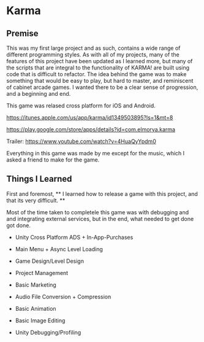 # Karma

## Premise

This was my first large project and as such, contains a wide range of different programming styles.
As with all of my projects, many of the features of this project have been updated as I learned more,
but many of the scripts that are integral to the functionality of KARMA! are built using code
that is difficult to refactor. The idea behind the game was to make something that would be easy to play,
but hard to master, and reminiscent of cabinet arcade games. I wanted there to be a clear sense of progression,
and a beginning and end.

This game was relased cross platform for iOS and Android.

https://itunes.apple.com/us/app/karma/id1349503895?ls=1&mt=8

https://play.google.com/store/apps/details?id=com.elmorya.karma

Trailer: https://www.youtube.com/watch?v=4HuaQyYpdm0

Everything in this game was made by me except for the music, which I asked a friend to make for the game.

## Things I Learned

First and foremost, 
** I learned how to release a game with this project, and that its very difficult. **

Most of the time taken to completele this game was with debugging and and integrating external services,
but in the end, what needed to get done got done.

- Unity Cross Platform ADS + In-App-Purchases

- Main Menu + Async Level Loading

- Game Design/Level Design

- Project Management

- Basic Marketing

- Audio File Conversion + Compression

- Basic Animation

- Basic Image Editing

- Unity Debugging/Profiling
